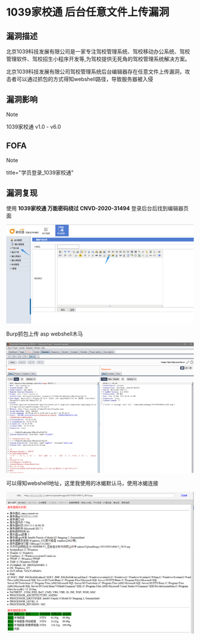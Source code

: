 # 1039家校通 后台任意文件上传漏洞

## 漏洞描述

北京1039科技发展有限公司是一家专注驾校管理系统、驾校移动办公系统、驾校管理软件、驾校招生小程序开发等,为驾校提供无死角的驾校管理系统解决方案。

北京1039科技发展有限公司驾校管理系统后台编辑器存在任意文件上传漏洞，攻击者可以通过抓包的方式得知webshell路径，导致服务器被入侵

## 漏洞影响

> [!NOTE]
>
> 1039家校通 v1.0 - v6.0

## FOFA

> [!NOTE]
>
> title="学员登录_1039家校通"

## 漏洞复现

使用 **1039家校通 万能密码绕过 CNVD-2020-31494** 登录后台后找到编辑器页面

![](image/1039-4.png)

Burp抓包上传 asp webshell木马

![](image/1039-3.png)

可以得知webshell地址，这里我使用的冰蝎默认马，使用冰蝎连接

![](image/1039-5.png)
